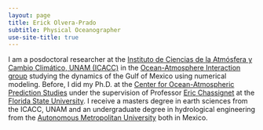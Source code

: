 ```yaml
---
layout: page
title: Erick Olvera-Prado
subtitle: Physical Oceanographer
use-site-title: true
---
```


I am a posdoctoral researcher at the [Instituto de Ciencias de la Atmósfera y Cambio Climático, UNAM (ICACC)](https://www.atmosfera.unam.mx/) in the [Ocean-Atmosphere Interaction group](http://grupo-ioa.atmosfera.unam.mx/) studying the dynamics of the Gulf of Mexico using numerical modeling. Before, I did my Ph.D. at the [Center for Ocean-Atmospheric Prediction Studies](https://www.coaps.fsu.edu/) under the supervision of Professor [Eric Chassignet](https://www.coaps.fsu.edu/eric-chassignet) at the [Florida State University](https://www.fsu.edu/). I receive a masters degree in earth sciences from the ICACC, UNAM and an undergraduate degree in hydrological engineering from the [Autonomous Metropolitan University](http://www.iztapalapa.uam.mx/) both in Mexico.


